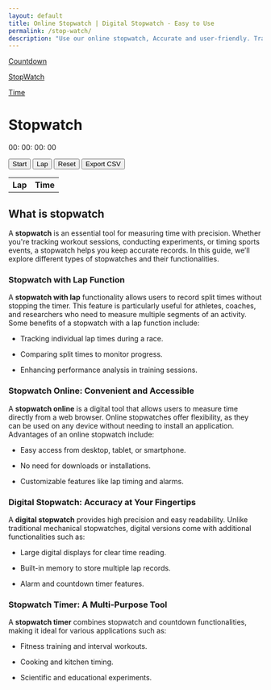 ```yaml
---
layout: default
title: Online Stopwatch | Digital Stopwatch - Easy to Use
permalink: /stop-watch/
description: "Use our online stopwatch, Accurate and user-friendly. Track lap times with export in CSV, Digital stopwatch, and enjoy optional split intervals for your timing needs."
---
```

<!-- Sidebar -->
<div class=row>
<div class="col-md-3 bg-light">
<div class="p-4 mb-2 bg-body-secondary">
 <p class="fs-2 "><a class="text-decoration-none" href="/countdown"><i class="fa-solid fa-stopwatch-20 me-3"></i>Countdown</a></p>
 <p class="fs-2"> <a class="text-decoration-none" href="/stop-watch"><i class="fa-solid fa-stopwatch me-3"></i>StopWatch</a></p>
 <p class="fs-2"> <a class="text-decoration-none" href="/current-time"><i class="fa-solid fa-clock me-3"></i>Time</a></p>
</div>
</div>

<div class="col-md-8 text-center">
<h1>Stopwatch</h1>
<div class="display py-4">
 <span id="hours">00</span>: <span id="minutes">00</span>: <span id="seconds">00</span>: <span id="centiseconds">00</span>
 </div>

<!-- Buttons -->
<button id="startPauseBtn" class="btn btn-outline-primary" onclick="toggleStartPause()">Start</button>
<button class="btn btn-outline-success" onclick="splitTime()">Lap</button>
<button class="btn btn-outline-warning" onclick="resetStopwatch()">Reset</button>
<button class="btn btn-outline-dark" onclick="exportCSV()">Export CSV</button>

<!-- Lap Table -->
<div class="py-4">
  <table id="splitTable" class="table table-hover">
     <tr class="table-primary">
       <th>Lap</th>
        <th>Time</th>
      </tr>
     </table>
   </div>
</div>


<h2>What is stopwatch</h2>
<p >A <strong>stopwatch</strong> is an essential tool for measuring time with precision. Whether you're tracking workout sessions, conducting experiments, or timing sports events, a stopwatch helps you keep accurate records. In this guide, we&rsquo;ll explore different types of stopwatches and their functionalities.</p>
<h3>Stopwatch with Lap Function</h3>
<p>A <strong>stopwatch with lap</strong> functionality allows users to record split times without stopping the timer. This feature is particularly useful for athletes, coaches, and researchers who need to measure multiple segments of an activity. Some benefits of a stopwatch with a lap function include:</p>
<ul >
<li><p>Tracking individual lap times during a race.</p></li>
<li><p>Comparing split times to monitor progress.</p></li>
<li><p>Enhancing performance analysis in training sessions.</p></li>
</ul>
<h3>Stopwatch Online: Convenient and Accessible</h3>
<p>A <strong>stopwatch online</strong> is a digital tool that allows users to measure time directly from a web browser. Online stopwatches offer flexibility, as they can be used on any device without needing to install an application. Advantages of an online stopwatch include:</p>
<ul >
<li><p>Easy access from desktop, tablet, or smartphone.</p></li>
<li><p>No need for downloads or installations.</p></li>
<li><p>Customizable features like lap timing and alarms.</p></li>
</ul>
<h3>Digital Stopwatch: Accuracy at Your Fingertips</h3>
<p>A <strong>digital stopwatch</strong> provides high precision and easy readability. Unlike traditional mechanical stopwatches, digital versions come with additional functionalities such as:</p>
<ul >
<li><p>Large digital displays for clear time reading.</p></li>
<li><p>Built-in memory to store multiple lap records.</p></li>
<li><p>Alarm and countdown timer features.</p></li>
</ul>
<h3>Stopwatch Timer: A Multi-Purpose Tool</h3>
<p>A <strong>stopwatch timer</strong> combines stopwatch and countdown functionalities, making it ideal for various applications such as:</p>
<ul >
<li><p>Fitness training and interval workouts.</p></li>
<li><p>Cooking and kitchen timing.</p></li>
<li><p>Scientific and educational experiments.</p></li>
</ul>

</div>

<script src="{{ '/assets/js/stop-watch.js' | relative_url }}"></script>
    
